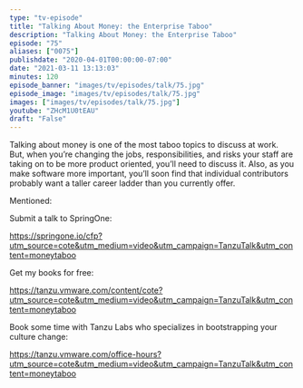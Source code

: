 ```yaml
---
type: "tv-episode"
title: "Talking About Money: the Enterprise Taboo"
description: "Talking About Money: the Enterprise Taboo"
episode: "75"
aliases: ["0075"]
publishdate: "2020-04-01T00:00:00-07:00"
date: "2021-03-11 13:13:03"
minutes: 120
episode_banner: "images/tv/episodes/talk/75.jpg"
episode_image: "images/tv/episodes/talk/75.jpg"
images: ["images/tv/episodes/talk/75.jpg"]
youtube: "ZHcM1U0tEAU"
draft: "False"
---
```


Talking about money is one of the most taboo topics to discuss at work. But, when you’re changing the jobs, responsibilities, and risks your staff are taking on to be more product oriented, you’ll need to discuss it. Also, as you make software more important, you’ll soon find that individual contributors probably want a taller career ladder than you currently offer.

Mentioned:

Submit a talk to SpringOne: 

https://springone.io/cfp?utm_source=cote&utm_medium=video&utm_campaign=TanzuTalk&utm_content=moneytaboo

Get my books for free: 

https://tanzu.vmware.com/content/cote?utm_source=cote&utm_medium=video&utm_campaign=TanzuTalk&utm_content=moneytaboo

Book some time with Tanzu Labs who specializes in bootstrapping your culture change:

https://tanzu.vmware.com/office-hours?utm_source=cote&utm_medium=video&utm_campaign=TanzuTalk&utm_content=moneytaboo